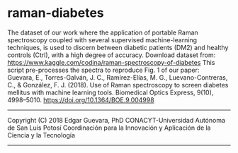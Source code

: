 # raman-diabetes
The dataset of our work where the application of portable Raman spectroscopy coupled with several supervised machine-learning techniques, is used to discern between diabetic patients (DM2) and healthy controls (Ctrl), with a high degree of accuracy. 
Download dataset from: https://www.kaggle.com/codina/raman-spectroscopy-of-diabetes
This script pre-processes the spectra to reproduce Fig. 1 of our paper:  
Guevara, E., Torres-Galván, J. C., Ramírez-Elías, M. G., Luevano-Contreras, C., & González, F. J. (2018). Use of Raman spectroscopy to screen diabetes mellitus with machine learning tools. Biomedical Optics Express, 9(10), 4998–5010. https://doi.org/10.1364/BOE.9.004998

_______________________________________________________________________________ 
Copyright (C) 2018 Edgar Guevara, PhD 
CONACYT-Universidad Autónoma de San Luis Potosí 
Coordinación para la Innovación y Aplicación de la Ciencia y la Tecnología
_______________________________________________________________________________
